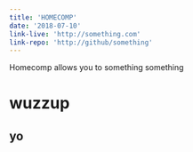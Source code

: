 ```yaml
---
title: 'HOMECOMP'
date: '2018-07-10'
link-live: 'http://something.com'
link-repo: 'http://github/something'
---
```


Homecomp allows you to something something

# wuzzup

## yo
